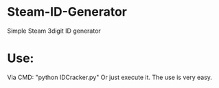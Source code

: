 # Steam-ID-Generator
Simple Steam 3digit ID generator

# Use:

Via CMD: "python IDCracker.py"
Or just execute it.
The use is very easy.
